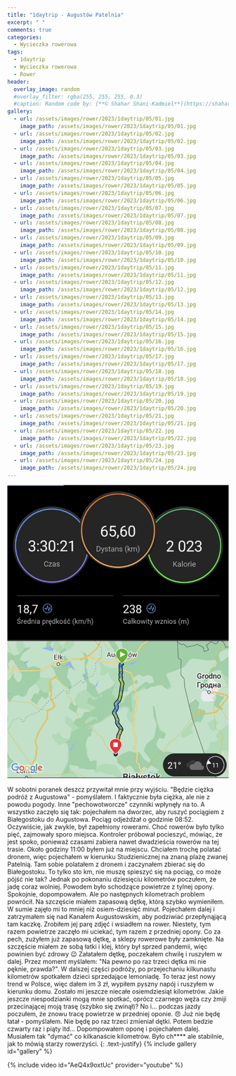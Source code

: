 ```yaml
---
title: "1daytrip - Augustów Patelnia"
excerpt: " "
comments: true
categories:
  - Wycieczka rowerowa
tags:
  - 1daytrip
  - Wycieczka rowerowa
  - Rower
header:
  overlay_image: random
  #overlay_filter: rgba(255, 255, 255, 0.3)
  #caption: Random code by: [**© Shahar Shani-Kadmiel**](https://shaharkadmiel.github.io)"
gallery:
  - url: /assets/images/rower/2023/1daytrip/05/01.jpg
    image_path: /assets/images/rower/2023/1daytrip/05/01.jpg
  - url: /assets/images/rower/2023/1daytrip/05/02.jpg
    image_path: /assets/images/rower/2023/1daytrip/05/02.jpg
  - url: /assets/images/rower/2023/1daytrip/05/03.jpg
    image_path: /assets/images/rower/2023/1daytrip/05/03.jpg
  - url: /assets/images/rower/2023/1daytrip/05/04.jpg
    image_path: /assets/images/rower/2023/1daytrip/05/04.jpg
  - url: /assets/images/rower/2023/1daytrip/05/05.jpg
    image_path: /assets/images/rower/2023/1daytrip/05/05.jpg
  - url: /assets/images/rower/2023/1daytrip/05/06.jpg
    image_path: /assets/images/rower/2023/1daytrip/05/06.jpg
  - url: /assets/images/rower/2023/1daytrip/05/07.jpg
    image_path: /assets/images/rower/2023/1daytrip/05/07.jpg
  - url: /assets/images/rower/2023/1daytrip/05/08.jpg
    image_path: /assets/images/rower/2023/1daytrip/05/08.jpg
  - url: /assets/images/rower/2023/1daytrip/05/09.jpg
    image_path: /assets/images/rower/2023/1daytrip/05/09.jpg
  - url: /assets/images/rower/2023/1daytrip/05/10.jpg
    image_path: /assets/images/rower/2023/1daytrip/05/10.jpg
  - url: /assets/images/rower/2023/1daytrip/05/11.jpg
    image_path: /assets/images/rower/2023/1daytrip/05/11.jpg
  - url: /assets/images/rower/2023/1daytrip/05/12.jpg
    image_path: /assets/images/rower/2023/1daytrip/05/12.jpg
  - url: /assets/images/rower/2023/1daytrip/05/13.jpg
    image_path: /assets/images/rower/2023/1daytrip/05/13.jpg
  - url: /assets/images/rower/2023/1daytrip/05/14.jpg
    image_path: /assets/images/rower/2023/1daytrip/05/14.jpg
  - url: /assets/images/rower/2023/1daytrip/05/15.jpg
    image_path: /assets/images/rower/2023/1daytrip/05/15.jpg
  - url: /assets/images/rower/2023/1daytrip/05/16.jpg
    image_path: /assets/images/rower/2023/1daytrip/05/16.jpg
  - url: /assets/images/rower/2023/1daytrip/05/17.jpg
    image_path: /assets/images/rower/2023/1daytrip/05/17.jpg
  - url: /assets/images/rower/2023/1daytrip/05/18.jpg
    image_path: /assets/images/rower/2023/1daytrip/05/18.jpg
  - url: /assets/images/rower/2023/1daytrip/05/19.jpg
    image_path: /assets/images/rower/2023/1daytrip/05/19.jpg
  - url: /assets/images/rower/2023/1daytrip/05/20.jpg
    image_path: /assets/images/rower/2023/1daytrip/05/20.jpg
  - url: /assets/images/rower/2023/1daytrip/05/21.jpg
    image_path: /assets/images/rower/2023/1daytrip/05/21.jpg
  - url: /assets/images/rower/2023/1daytrip/05/22.jpg
    image_path: /assets/images/rower/2023/1daytrip/05/22.jpg
  - url: /assets/images/rower/2023/1daytrip/05/23.jpg
    image_path: /assets/images/rower/2023/1daytrip/05/23.jpg
  - url: /assets/images/rower/2023/1daytrip/05/24.jpg
    image_path: /assets/images/rower/2023/1daytrip/05/24.jpg
---
```

![mapka](/assets/images/rower/2023/1daytrip/05/mapka.png)

W sobotni poranek deszcz przywitał mnie przy wyjściu. "Będzie ciężka podróż z Augustowa" - pomyślałem. I faktycznie była ciężka, ale nie z powodu pogody. Inne "pechowotworcze" czynniki wpłynęły na to. A wszystko zaczęło się tak: pojechałem na dworzec, aby ruszyć pociągiem z Białegostoku do Augustowa. Pociąg odjeżdżał o godzinie 08:52. Oczywiście, jak zwykle, był zapełniony rowerami. Choć rowerów było tylko pięć, zajmowały sporo miejsca. Kontroler próbował pocieszyć, mówiąc, że jest spoko, ponieważ czasami zabiera nawet dwadzieścia rowerów na tej trasie. Około godziny 11:00 byłem już na miejscu. Chciałem trochę polatać dronem, więc pojechałem w kierunku Studzienicznej na znaną plażę zwanej Patelnią. Tam sobie polatałem z dronem i zaczynałem zbierać się do Białegostoku. To tylko sto km, nie muszę spieszyć się na pociąg, co może pójść nie tak? Jednak po pokonaniu dziesięciu kilometrów poczułem, że jadę coraz wolniej. Powodem było schodzące powietrze z tylnej opony. Spokojnie, dopompowałem. Ale po następnych kilometrach problem powrócił. Na szczęście miałem zapasową dętkę, którą szybko wymieniłem. W sumie zajęło mi to mniej niż osiem-dziesięć minut. Pojechałem dalej i zatrzymałem się nad Kanałem Augustowskim, aby podziwiać przepłynąjącą tam kaczkę. Zrobiłem jej parę zdjęć i wsiadłem na rower. Niestety, tym razem powietrze zaczęło mi uciekać, tym razem z przedniej opony. Co za pech, zużyłem już zapasową dętkę, a sklepy rowerowe były zamknięte. Na szczęście miałem ze sobą łatki i klej, który był sprzed pandemii, więc powinien być zdrowy 😉 Załatałem dętkę, poczekałem chwilę i ruszyłem w dalej. Przez moment myślałem: "Na pewno po raz trzeci dętka mi nie pęknie, prawda?". W dalszej części podróży, po przejechaniu kilkunastu kilometrów spotkałem dzieci sprzedające lemoniadę. To teraz jest nowy trend w Polsce, więc dałem im 3 zł, wypiłem pyszny napój i ruszyłem w kierunku domu. Zostało mi jeszcze niecałe osiemdziesiąt kilometrów. Jakie jeszcze niespodzianki mogą mnie spotkać, oprócz czarnego węża czy żmiji przecinającej moją trasę (szybko się zwinął)? No i... podczas jazdy poczułem, że znowu tracę powietrze w przedniej oponie. 😠 Już nie będę łatał - pomyślałem. Nie będę po raz trzeci zmieniał dętki. Potem bedzie czwarty raz i piąty itd... Dopompowałem oponę i pojechałem dalej. Musiałem tak "dymać" co kilkanaście kilometrów. Było ch**** ale stabilnie, jak to mówią starzy rowerzyści.
{: .text-justify}
{% include gallery id="gallery" %}

{% include video id="AeQ4x9oxtUc" provider="youtube" %}
